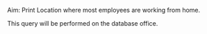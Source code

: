 Aim: Print Location where most employees are working from home.

This query will be performed on the database office.
